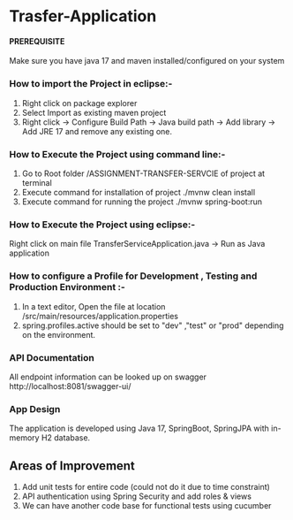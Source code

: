 # Trasfer-Application

#### PREREQUISITE
Make sure you have java 17 and maven installed/configured on your system

### How to import the Project in eclipse:-
1. Right click on package explorer
2. Select Import as existing maven project
3. Right click -> Configure Build Path -> 
	Java build path -> Add library -> Add JRE 17 and remove any existing one.

### How to Execute the Project using command line:-
1. Go to Root folder /ASSIGNMENT-TRANSFER-SERVCIE of project at terminal
2. Execute command for installation of project ./mvnw clean install
3. Execute command for running the project ./mvnw spring-boot:run

### How to Execute the Project using eclipse:-
Right click on main file TransferServiceApplication.java -> Run as Java application

### How to configure a Profile for Development , Testing and Production Environment :-
1. In a text editor, Open the file at location /src/main/resources/application.properties
2. spring.profiles.active should be set to "dev" ,"test" or "prod" depending on the environment.


### API Documentation
All endpoint information can be looked up on swagger
http://localhost:8081/swagger-ui/


### App Design
The application is developed using Java 17, SpringBoot, SpringJPA with in-memory H2 database.

## Areas of Improvement
1. Add unit tests for entire code (could not do it due to time constraint)
2. API authentication using Spring Security and add roles & views
3. We can have another code base for functional tests using cucumber